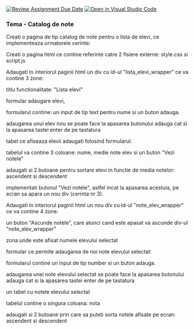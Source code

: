 [![Review Assignment Due Date](https://classroom.github.com/assets/deadline-readme-button-24ddc0f5d75046c5622901739e7c5dd533143b0c8e959d652212380cedb1ea36.svg)](https://classroom.github.com/a/IwsBsZRd)
[![Open in Visual Studio Code](https://classroom.github.com/assets/open-in-vscode-718a45dd9cf7e7f842a935f5ebbe5719a5e09af4491e668f4dbf3b35d5cca122.svg)](https://classroom.github.com/online_ide?assignment_repo_id=12587306&assignment_repo_type=AssignmentRepo)
### Tema - Catalog de note

Creati o pagina de tip catalog de note pentru o lista de elevi, ce implementeaza urmatorele cerinte:

Creati o pagina html ce contine referinte catre 2 fisiere externe: style.css si script.js

Adaugati in interiorul paginii html un div cu id-ul "lista_elevi_wrapper" ce va contine 3 zone:

titlu functionalitate: "Lista elevi"

formular adaugare elevi, 

formularul contine: un input de tip text pentru nume si un buton adauga. 

adaugarea unui elev nou se poate face la apasarea butonului adauga cat si la apasarea tastei enter de pe tastatura

tabel ce afiseaza elevii adaugati folosind formularul:

tabelul va contine 3 coloane: nume, medie note elev si un buton "Vezi notele"

adaugati si 2 butoane pentru sortare elevi in functie de media notelor: ascendent si descendent

implementati butonul "Vezi notele", astfel incat la apasarea acestuia, pe ecran sa apara un nou div (cerinta nr 3). 

Adaugati in interiorul paginii html un nou div cu id-ul "note_elev_wrapper" ce va contine 4 zone:

un buton "Ascunde notele", care atunci cand este apasat va ascunde div-ul "note_elev_wrapper"

zona unde este afisat numele elevului selectat

formular ce permite adaugarea de noi note elevului selectat:

formularul contine un input de tip number si un buton adauga.

adaugarea unei note elevului selectat se poate face la apasarea butonului adauga cat si la apasarea tastei enter de pe tastatura

un tabel cu notele elevului selectat

tabelul contine o singura coloana: nota

adaugati si 2 butoane prin care sa puteti sorta notele afisate pe ecran: ascendent si descendent
